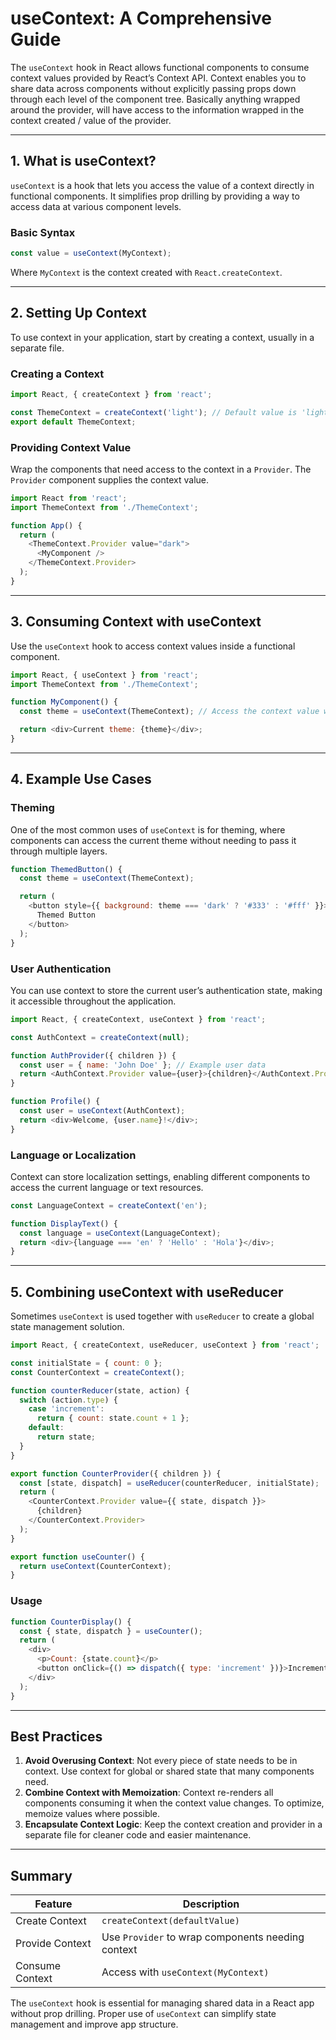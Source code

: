 # useContext: A Comprehensive Guide

The `useContext` hook in React allows functional components to consume context values provided by React’s Context API. Context enables you to share data across components without explicitly passing props down through each level of the component tree. Basically anything wrapped around the provider, will have access to the information wrapped in the context created / value of the provider. 

---

## 1. What is useContext?

`useContext` is a hook that lets you access the value of a context directly in functional components. It simplifies prop drilling by providing a way to access data at various component levels.

### Basic Syntax

```javascript
const value = useContext(MyContext);
```

Where `MyContext` is the context created with `React.createContext`.

---

## 2. Setting Up Context

To use context in your application, start by creating a context, usually in a separate file.

### Creating a Context

```javascript
import React, { createContext } from 'react';

const ThemeContext = createContext('light'); // Default value is 'light'
export default ThemeContext;
```

### Providing Context Value

Wrap the components that need access to the context in a `Provider`. The `Provider` component supplies the context value.

```javascript
import React from 'react';
import ThemeContext from './ThemeContext';

function App() {
  return (
    <ThemeContext.Provider value="dark">
      <MyComponent />
    </ThemeContext.Provider>
  );
}
```

---

## 3. Consuming Context with useContext

Use the `useContext` hook to access context values inside a functional component.

```javascript
import React, { useContext } from 'react';
import ThemeContext from './ThemeContext';

function MyComponent() {
  const theme = useContext(ThemeContext); // Access the context value which was provided by the context provider

  return <div>Current theme: {theme}</div>;
}
```

---

## 4. Example Use Cases

### Theming

One of the most common uses of `useContext` is for theming, where components can access the current theme without needing to pass it through multiple layers.

```javascript
function ThemedButton() {
  const theme = useContext(ThemeContext);

  return (
    <button style={{ background: theme === 'dark' ? '#333' : '#fff' }}>
      Themed Button
    </button>
  );
}
```

### User Authentication

You can use context to store the current user’s authentication state, making it accessible throughout the application.

```javascript
import React, { createContext, useContext } from 'react';

const AuthContext = createContext(null);

function AuthProvider({ children }) {
  const user = { name: 'John Doe' }; // Example user data
  return <AuthContext.Provider value={user}>{children}</AuthContext.Provider>;
}

function Profile() {
  const user = useContext(AuthContext);
  return <div>Welcome, {user.name}!</div>;
}
```

### Language or Localization

Context can store localization settings, enabling different components to access the current language or text resources.

```javascript
const LanguageContext = createContext('en');

function DisplayText() {
  const language = useContext(LanguageContext);
  return <div>{language === 'en' ? 'Hello' : 'Hola'}</div>;
}
```

---

## 5. Combining useContext with useReducer

Sometimes `useContext` is used together with `useReducer` to create a global state management solution.

```javascript
import React, { createContext, useReducer, useContext } from 'react';

const initialState = { count: 0 };
const CounterContext = createContext();

function counterReducer(state, action) {
  switch (action.type) {
    case 'increment':
      return { count: state.count + 1 };
    default:
      return state;
  }
}

export function CounterProvider({ children }) {
  const [state, dispatch] = useReducer(counterReducer, initialState);
  return (
    <CounterContext.Provider value={{ state, dispatch }}>
      {children}
    </CounterContext.Provider>
  );
}

export function useCounter() {
  return useContext(CounterContext);
}
```

### Usage

```javascript
function CounterDisplay() {
  const { state, dispatch } = useCounter();
  return (
    <div>
      <p>Count: {state.count}</p>
      <button onClick={() => dispatch({ type: 'increment' })}>Increment</button>
    </div>
  );
}
```

---

## Best Practices

1. **Avoid Overusing Context**: Not every piece of state needs to be in context. Use context for global or shared state that many components need.
2. **Combine Context with Memoization**: Context re-renders all components consuming it when the context value changes. To optimize, memoize values where possible.
3. **Encapsulate Context Logic**: Keep the context creation and provider in a separate file for cleaner code and easier maintenance.

---

## Summary

| Feature          | Description |
|------------------|-------------|
| Create Context   | `createContext(defaultValue)` |
| Provide Context  | Use `Provider` to wrap components needing context |
| Consume Context  | Access with `useContext(MyContext)` |

The `useContext` hook is essential for managing shared data in a React app without prop drilling. Proper use of `useContext` can simplify state management and improve app structure.
